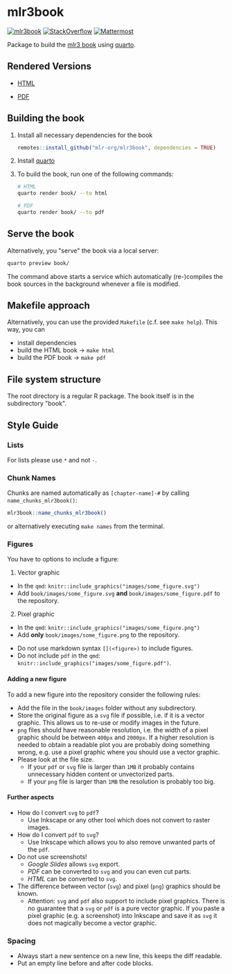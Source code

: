 # mlr3book

[![mlr3book](https://github.com/mlr-org/mlr3book/workflows/mlr3book/badge.svg)](https://github.com/mlr-org/mlr3book/actions?query=workflow%3Amlr3book)
[![StackOverflow](https://img.shields.io/badge/stackoverflow-mlr3-orange.svg)](https://stackoverflow.com/questions/tagged/mlr3)
[![Mattermost](https://img.shields.io/badge/chat-mattermost-orange.svg)](https://lmmisld-lmu-stats-slds.srv.mwn.de/mlr_invite/)

Package to build the [mlr3 book](https://mlr3book.mlr-org.com) using [quarto](https://quarto.org).

## Rendered Versions

- [HTML](https://mlr3book.mlr-org.com)

- [PDF](https://mlr3book.mlr-org.com/mlr3book.pdf)

## Building the book

1. Install all necessary dependencies for the book

   ```r
   remotes::install_github("mlr-org/mlr3book", dependencies = TRUE)
   ```

1. Install [quarto](https://quarto.org/docs/get-started/)

1. To build the book, run one of the following commands:

   ```bash
   # HTML
   quarto render book/ --to html

   # PDF
   quarto render book/ --to pdf
   ```

## Serve the book

Alternatively, you "serve" the book via a local server:

```bash
quarto preview book/
```

The command above starts a service which automatically (re-)compiles the book sources in the background whenever a file is modified.

## Makefile approach

Alternatively, you can use the provided `Makefile` (c.f. see `make help`).
This way, you can

- install dependencies
- build the HTML book -> `make html`
- build the PDF book -> `make pdf`

## File system structure

The root directory is a regular R package.
The book itself is in the subdirectory "book".

## Style Guide

### Lists

For lists please use `*` and not `-`.

### Chunk Names

Chunks are named automatically as `[chapter-name]-#` by calling `name_chunks_mlr3book()`:

```r
mlr3book::name_chunks_mlr3book()
```

or alternatively executing `make names` from the terminal.

### Figures

You have to options to include a figure:

1) Vector graphic
  - In the `qmd`: `knitr::include_graphics("images/some_figure.svg")`
  - Add `book/images/some_figure.svg` **and** `book/images/some_figure.pdf` to the repository.
2) Pixel graphic
  - In the `qmd`: `knitr::include_graphics("images/some_figure.png")`
  - Add **only** `book/images/some_figure.png` to the repository.

* Do not use markdown syntax `[](<figure>)` to include figures.
* Do not include `pdf` in the `qmd`: `knitr::include_graphics("images/some_figure.pdf")`.

#### Adding a new figure

To add a new figure into the repository consider the following rules:

* Add the file in the `book/images` folder without any subdirectory.
* Store the original figure as a `svg` file if possible, i.e. if it is a vector graphic.
  This allows us to re-use or modify images in the future.
* `png` files should have reasonable resolution, i.e. the width of a pixel graphic should be between `400px` and `2000px`.
  If a higher resolution is needed to obtain a readable plot you are probably doing something wrong, e.g. use a pixel graphic where you should use a vector graphic.
* Please look at the file size.
  - If your `pdf` or `svg` file is larger than `1MB` it probably contains unnecessary hidden content or unvectorized parts.
  - If your `png` file is larger than `1MB` the resolution is probably too big.

#### Further aspects

* How do I convert `svg` to `pdf`?
  - Use Inkscape or any other tool which does not convert to raster images.
* How do I convert `pdf` to `svg`?
  - Use Inkscape which allows you to also remove unwanted parts of the `pdf`.
* Do not use screenshots!
  - *Google Slides* allows `svg` export.
  - *PDF* can be converted to `svg` and you can even cut parts.
  - *HTML* can be converted to `svg`.
* The difference between vector (`svg`) and pixel (`png`) graphics should be known.
  - Attention: `svg` and `pdf` also support to include pixel graphics.
    There is no guarantee that a `svg` or `pdf` is a pure vector graphic.
    If you paste a pixel graphic (e.g. a screenshot) into Inkscape and save it as `svg` it does not magically become a vector graphic.

### Spacing

- Always start a new sentence on a new line, this keeps the diff readable.
- Put an empty line before and after code blocks.
